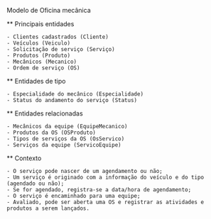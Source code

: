 Modelo de Oficina mecânica

** Principais entidades

	- Clientes cadastrados (Cliente)
	- Veículos (Veiculo)
	- Solicitação de serviço (Serviço)
	- Produtos (Produto)
	- Mecânicos (Mecanico)
	- Ordem de serviço (OS)

** Entidades de tipo

	- Especialidade do mecânico (Especialidade)
	- Status do andamento do serviço (Status)

** Entidades relacionadas

	- Mecânicos da equipe (EquipeMecanico)
	- Produtos da OS (OSProduto)
	- Tipos de serviços da OS (OsServico)
	- Serviços da equipe (ServicoEquipe)

** Contexto

	- O serviço pode nascer de um agendamento ou não;
	- Um serviço é originado com a informação do veículo e do tipo (agendado ou não);
	- Se for agendado, registra-se a data/hora de agendamento;
	- O serviço é encaminhado para uma equipe;
	- Avaliado, pode ser aberta uma OS e registrar as atividades e produtos a serem lançados.
